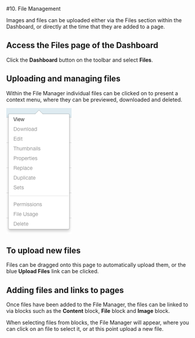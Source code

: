 #10. File Management

Images and files can be uploaded either via the Files section within the Dashboard, or directly at the time that they are added to a page.

## Access the Files page of the Dashboard

Click the **Dashboard** button on the toolbar and select **Files**.

## Uploading and managing files

Within the File Manager individual files can be clicked on to present a context menu, where they can be previewed, downloaded and deleted.

![](/assets/managingfiles.png)


## To upload new files

Files can be dragged onto this page to automatically upload them, or the blue **Upload Files** link can be clicked.

## Adding files and links to pages

Once files have been added to the File Manager, the files can be linked to via blocks such as the **Content** block, **File** block and **Image** block.

When selecting files from blocks, the File Manager will appear, where you can click on an file to select it, or at this point upload a new file.